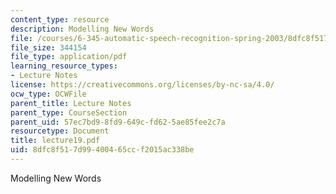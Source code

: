 ```yaml
---
content_type: resource
description: Modelling New Words
file: /courses/6-345-automatic-speech-recognition-spring-2003/8dfc8f517d99400465ccf2015ac338be_lecture19.pdf
file_size: 344154
file_type: application/pdf
learning_resource_types:
- Lecture Notes
license: https://creativecommons.org/licenses/by-nc-sa/4.0/
ocw_type: OCWFile
parent_title: Lecture Notes
parent_type: CourseSection
parent_uid: 57ec7bd9-8fd9-649c-fd62-5ae85fee2c7a
resourcetype: Document
title: lecture19.pdf
uid: 8dfc8f51-7d99-4004-65cc-f2015ac338be
---
```

Modelling New Words